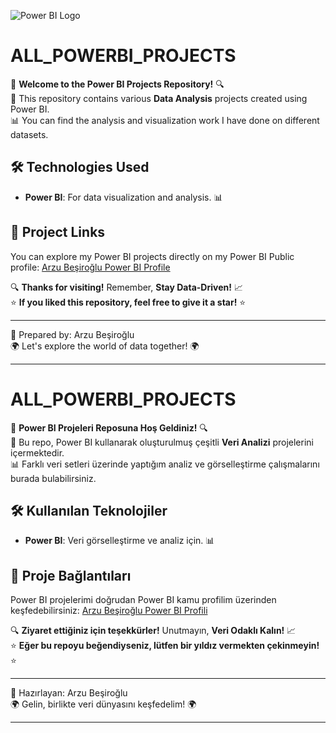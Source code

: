 ![Power BI Logo](https://powerbi.microsoft.com/favicon.ico)

# ALL_POWERBI_PROJECTS

📁 **Welcome to the Power BI Projects Repository!** 🔍  
🎯 This repository contains various **Data Analysis** projects created using Power BI.  
📊 You can find the analysis and visualization work I have done on different datasets.

## 🛠️ Technologies Used
- **Power BI**: For data visualization and analysis. 📊

## 🔗 Project Links
You can explore my Power BI projects directly on my Power BI Public profile: [Arzu Beşiroğlu Power BI Profile](https://-powerbi-profile-link)

🔍 **Thanks for visiting!** Remember, **Stay Data-Driven!** 📈  
⭐ **If you liked this repository, feel free to give it a star!** ⭐

---

👤 Prepared by: Arzu Beşiroğlu  
🌍 Let's explore the world of data together! 🌍

---

# ALL_POWERBI_PROJECTS

📁 **Power BI Projeleri Reposuna Hoş Geldiniz!** 🔍  
🎯 Bu repo, Power BI kullanarak oluşturulmuş çeşitli **Veri Analizi** projelerini içermektedir.  
📊 Farklı veri setleri üzerinde yaptığım analiz ve görselleştirme çalışmalarını burada bulabilirsiniz.

## 🛠️ Kullanılan Teknolojiler
- **Power BI**: Veri görselleştirme ve analiz için. 📊

## 🔗 Proje Bağlantıları
Power BI projelerimi doğrudan Power BI kamu profilim üzerinden keşfedebilirsiniz: [Arzu Beşiroğlu Power BI Profili](https://your-powerbi-profile-link)

🔍 **Ziyaret ettiğiniz için teşekkürler!** Unutmayın, **Veri Odaklı Kalın!** 📈  
⭐ **Eğer bu repoyu beğendiyseniz, lütfen bir yıldız vermekten çekinmeyin!** ⭐

---

👤 Hazırlayan: Arzu Beşiroğlu  
🌍 Gelin, birlikte veri dünyasını keşfedelim! 🌍

---
